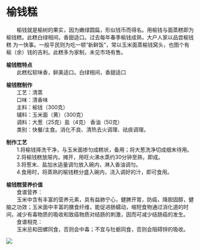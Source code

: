 # 榆钱糕  

&emsp;&emsp;榆钱就是榆树的果实，因为嫩绿圆扁，形似钱币而得名。用榆钱与面蒸糕即为榆钱糕。此糕白绿相间，香甜适口。过去每年春季榆钱成熟，大户人家以品尝榆钱糕 为一快事。一般平民则为吃一顿“新鲜饭”，常以玉米面蒸榆钱窝头，也图个有榆（余）钱的吉利。此糕多为家制，未见市场有售。  

**榆钱糕特点**  
&emsp;&emsp;此糕松软味香，鲜美适口。白绿相间，香甜适口  

**榆钱糕制作**  
&emsp;&emsp;工艺：清蒸  
&emsp;&emsp;口味：清香味  
&emsp;&emsp;主料：榆钱（300克）  
&emsp;&emsp;辅料：玉米面（黄）（300克）  
&emsp;&emsp;调料：大葱（25克）盐（4克） 香油（50克）  
&emsp;&emsp;类别：快餐/主食。消化不良、清热去火调理、祛痰调理。  

**制作工艺**  
&emsp;&emsp;1.将榆钱择洗干净，与玉米面掺匀成糕状，备用；将大葱洗净切成细末待用。  
&emsp;&emsp;2.将榆钱糕放屉内，摊开，用旺火沸水蒸约30分钟至熟，即成。  
&emsp;&emsp;3.将葱末、盐加水适量调匀放入碗内，淋入香油调匀。  
&emsp;&emsp;4.食用时，将蒸熟的榆钱糕分盛入碗内，浇入调好的汁，即可食用。  

**榆钱糕营养价值**  
&emsp;&emsp;食谱营养：  
&emsp;&emsp;玉米中含有丰富的营养元素，具有益肺宁心，健脾开胃，防癌，降胆固醇，健脑之功效；玉米面中丰富的膳食纤维，能促进肠蠕动，缩短食物通过消化道的时间，减少有毒物质的吸收和致癌物质对结肠的刺激，因而可减少结肠癌的发生。  
&emsp;&emsp;食谱相克：  
&emsp;&emsp;玉米忌和田螺同食，否则会中毒；不宜与牡蛎同食，否则会阻碍锌的吸收。  

![](https://raw.gitmirror.com/szqq0512/Pic/main/img/202201211933860.png)  